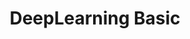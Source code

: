 ---
title : DeepLearning Basic
layout : category
permalink : /categories/DeepLearningBasic
taxonomy : DeepLearningBasic
---